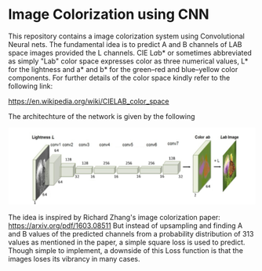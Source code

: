 # Image Colorization using CNN
This repository contains a image colorization system using Convolutional Neural nets. The fundamental idea is to predict A and B channels of LAB space images provided the L channels. CIE L*a*b* or sometimes abbreviated as simply "Lab" color space expresses color as three numerical values, L* for the lightness and a* and b* for the green–red and blue–yellow color components. For further details of the color space kindly refer to the following link:

https://en.wikipedia.org/wiki/CIELAB_color_space

The architechture of the network is given by the following

![alt text](https://github.com/Arghyadeep/Image-Colorization-using-CNN/blob/master/process.png)

The idea is inspired by Richard Zhang's image colorization paper: https://arxiv.org/pdf/1603.08511
But instead of upsampling and finding A and B values of the predicted channels from a probability distribution of 313 values as mentioned in the paper, a simple square loss is used to predict. Though simple to implement, a downside of this Loss function is that the images loses its vibrancy in many cases. 

